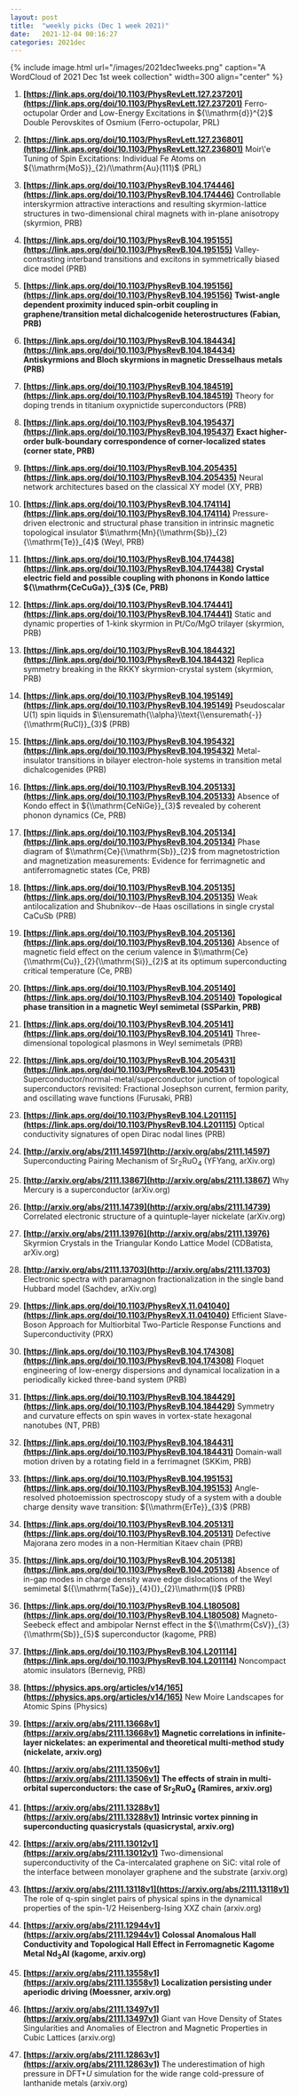 ```yaml
---
layout: post
title:  "weekly picks (Dec 1 week 2021)"
date:   2021-12-04 00:16:27
categories: 2021dec
---
```


{% include image.html url="/images/2021dec1weeks.png" caption="A WordCloud of 2021 Dec 1st week collection" width=300 align="center" %}


1. **[https://link.aps.org/doi/10.1103/PhysRevLett.127.237201](https://link.aps.org/doi/10.1103/PhysRevLett.127.237201)** Ferro-octupolar Order and Low-Energy Excitations in ${\\mathrm{d}}^{2}$ Double Perovskites of Osmium (Ferro-octupolar, PRL)

1. **[https://link.aps.org/doi/10.1103/PhysRevLett.127.236801](https://link.aps.org/doi/10.1103/PhysRevLett.127.236801)** Moir\\'e Tuning of Spin Excitations: Individual Fe Atoms on ${\\mathrm{MoS}}_{2}/\\mathrm{Au}(111)$ (PRL)

1. **[https://link.aps.org/doi/10.1103/PhysRevB.104.174446](https://link.aps.org/doi/10.1103/PhysRevB.104.174446)** Controllable interskyrmion attractive interactions and resulting skyrmion-lattice structures in two-dimensional chiral magnets with in-plane anisotropy (skyrmion, PRB)

1. **[https://link.aps.org/doi/10.1103/PhysRevB.104.195155](https://link.aps.org/doi/10.1103/PhysRevB.104.195155)** Valley-contrasting interband transitions and excitons in symmetrically biased dice model (PRB)

1. **[https://link.aps.org/doi/10.1103/PhysRevB.104.195156](https://link.aps.org/doi/10.1103/PhysRevB.104.195156)** **Twist-angle dependent proximity induced spin-orbit coupling in graphene/transition metal dichalcogenide heterostructures (Fabian, PRB)**

1. **[https://link.aps.org/doi/10.1103/PhysRevB.104.184434](https://link.aps.org/doi/10.1103/PhysRevB.104.184434)** **Antiskyrmions and Bloch skyrmions in magnetic Dresselhaus metals (PRB)**

1. **[https://link.aps.org/doi/10.1103/PhysRevB.104.184519](https://link.aps.org/doi/10.1103/PhysRevB.104.184519)** Theory for doping trends in titanium oxypnictide superconductors (PRB)

1. **[https://link.aps.org/doi/10.1103/PhysRevB.104.195437](https://link.aps.org/doi/10.1103/PhysRevB.104.195437)** **Exact higher-order bulk-boundary correspondence of corner-localized states (corner state, PRB)**

1. **[https://link.aps.org/doi/10.1103/PhysRevB.104.205435](https://link.aps.org/doi/10.1103/PhysRevB.104.205435)** Neural network architectures based on the classical XY model (XY, PRB)

1. **[https://link.aps.org/doi/10.1103/PhysRevB.104.174114](https://link.aps.org/doi/10.1103/PhysRevB.104.174114)** Pressure-driven electronic and structural phase transition in intrinsic magnetic topological insulator $\\mathrm{Mn}{\\mathrm{Sb}}_{2}{\\mathrm{Te}}_{4}$ (Weyl, PRB)

1. **[https://link.aps.org/doi/10.1103/PhysRevB.104.174438](https://link.aps.org/doi/10.1103/PhysRevB.104.174438)** **Crystal electric field and possible coupling with phonons in Kondo lattice ${\\mathrm{CeCuGa}}_{3}$ (Ce, PRB)**

1. **[https://link.aps.org/doi/10.1103/PhysRevB.104.174441](https://link.aps.org/doi/10.1103/PhysRevB.104.174441)** Static and dynamic properties of 1-kink skyrmion in Pt/Co/MgO trilayer (skyrmion, PRB)

1. **[https://link.aps.org/doi/10.1103/PhysRevB.104.184432](https://link.aps.org/doi/10.1103/PhysRevB.104.184432)** Replica symmetry breaking in the RKKY skyrmion-crystal system (skyrmion, PRB)

1. **[https://link.aps.org/doi/10.1103/PhysRevB.104.195149](https://link.aps.org/doi/10.1103/PhysRevB.104.195149)** Pseudoscalar U(1) spin liquids in $\\ensuremath{\\alpha}\\text{\\ensuremath{-}}{\\mathrm{RuCl}}_{3}$ (PRB)

1. **[https://link.aps.org/doi/10.1103/PhysRevB.104.195432](https://link.aps.org/doi/10.1103/PhysRevB.104.195432)** Metal-insulator transitions in bilayer electron-hole systems in transition metal dichalcogenides (PRB)

1. **[https://link.aps.org/doi/10.1103/PhysRevB.104.205133](https://link.aps.org/doi/10.1103/PhysRevB.104.205133)** Absence of Kondo effect in ${\\mathrm{CeNiGe}}_{3}$ revealed by coherent phonon dynamics (Ce, PRB)

1. **[https://link.aps.org/doi/10.1103/PhysRevB.104.205134](https://link.aps.org/doi/10.1103/PhysRevB.104.205134)** Phase diagram of $\\mathrm{Ce}{\\mathrm{Sb}}_{2}$ from magnetostriction and magnetization measurements: Evidence for ferrimagnetic and antiferromagnetic states (Ce, PRB)

1. **[https://link.aps.org/doi/10.1103/PhysRevB.104.205135](https://link.aps.org/doi/10.1103/PhysRevB.104.205135)** Weak antilocalization and Shubnikov--de Haas oscillations in single crystal CaCuSb (PRB)

1. **[https://link.aps.org/doi/10.1103/PhysRevB.104.205136](https://link.aps.org/doi/10.1103/PhysRevB.104.205136)** Absence of magnetic field effect on the cerium valence in $\\mathrm{Ce}{\\mathrm{Cu}}_{2}{\\mathrm{Si}}_{2}$ at its optimum superconducting critical temperature (Ce, PRB)

1. **[https://link.aps.org/doi/10.1103/PhysRevB.104.205140](https://link.aps.org/doi/10.1103/PhysRevB.104.205140)** **Topological phase transition in a magnetic Weyl semimetal (SSParkin, PRB)**

1. **[https://link.aps.org/doi/10.1103/PhysRevB.104.205141](https://link.aps.org/doi/10.1103/PhysRevB.104.205141)** Three-dimensional topological plasmons in Weyl semimetals (PRB)

1. **[https://link.aps.org/doi/10.1103/PhysRevB.104.205431](https://link.aps.org/doi/10.1103/PhysRevB.104.205431)** Superconductor/normal-metal/superconductor junction of topological superconductors revisited: Fractional Josephson current, fermion parity, and oscillating wave functions (Furusaki, PRB)

1. **[https://link.aps.org/doi/10.1103/PhysRevB.104.L201115](https://link.aps.org/doi/10.1103/PhysRevB.104.L201115)** Optical conductivity signatures of open Dirac nodal lines (PRB)



1. **[http://arxiv.org/abs/2111.14597](http://arxiv.org/abs/2111.14597)** Superconducting Pairing Mechanism of Sr$_2$RuO$_4$ (YFYang, arXiv.org)

1. **[http://arxiv.org/abs/2111.13867](http://arxiv.org/abs/2111.13867)** Why Mercury is a superconductor (arXiv.org)

1. **[http://arxiv.org/abs/2111.14739](http://arxiv.org/abs/2111.14739)** Correlated electronic structure of a quintuple-layer nickelate (arXiv.org)

1. **[http://arxiv.org/abs/2111.13976](http://arxiv.org/abs/2111.13976)** Skyrmion Crystals in the Triangular Kondo Lattice Model (CDBatista, arXiv.org)

1. **[http://arxiv.org/abs/2111.13703](http://arxiv.org/abs/2111.13703)** Electronic spectra with paramagnon fractionalization in the single band Hubbard model (Sachdev, arXiv.org)



1. **[https://link.aps.org/doi/10.1103/PhysRevX.11.041040](https://link.aps.org/doi/10.1103/PhysRevX.11.041040)** Efficient Slave-Boson Approach for Multiorbital Two-Particle Response Functions and Superconductivity (PRX)

1. **[https://link.aps.org/doi/10.1103/PhysRevB.104.174308](https://link.aps.org/doi/10.1103/PhysRevB.104.174308)** Floquet engineering of low-energy dispersions and dynamical localization in a periodically kicked three-band system (PRB)

1. **[https://link.aps.org/doi/10.1103/PhysRevB.104.184429](https://link.aps.org/doi/10.1103/PhysRevB.104.184429)** Symmetry and curvature effects on spin waves in vortex-state hexagonal nanotubes (NT, PRB)

1. **[https://link.aps.org/doi/10.1103/PhysRevB.104.184431](https://link.aps.org/doi/10.1103/PhysRevB.104.184431)** Domain-wall motion driven by a rotating field in a ferrimagnet (SKKim, PRB)

1. **[https://link.aps.org/doi/10.1103/PhysRevB.104.195153](https://link.aps.org/doi/10.1103/PhysRevB.104.195153)** Angle-resolved photoemission spectroscopy study of a system with a double charge density wave transition: ${\\mathrm{ErTe}}_{3}$ (PRB)

1. **[https://link.aps.org/doi/10.1103/PhysRevB.104.205131](https://link.aps.org/doi/10.1103/PhysRevB.104.205131)** Defective Majorana zero modes in a non-Hermitian Kitaev chain (PRB)

1. **[https://link.aps.org/doi/10.1103/PhysRevB.104.205138](https://link.aps.org/doi/10.1103/PhysRevB.104.205138)** Absence of in-gap modes in charge density wave edge dislocations of the Weyl semimetal $({\\mathrm{TaSe}}_{4}{)}_{2}\\mathrm{I}$ (PRB)

1. **[https://link.aps.org/doi/10.1103/PhysRevB.104.L180508](https://link.aps.org/doi/10.1103/PhysRevB.104.L180508)** Magneto-Seebeck effect and ambipolar Nernst effect in the ${\\mathrm{CsV}}_{3}{\\mathrm{Sb}}_{5}$ superconductor (kagome, PRB)

1. **[https://link.aps.org/doi/10.1103/PhysRevB.104.L201114](https://link.aps.org/doi/10.1103/PhysRevB.104.L201114)** Noncompact atomic insulators (Bernevig, PRB)

1. **[https://physics.aps.org/articles/v14/165](https://physics.aps.org/articles/v14/165)** New Moire Landscapes for Atomic Spins (Physics)




1. **[https://arxiv.org/abs/2111.13668v1](https://arxiv.org/abs/2111.13668v1)** **Magnetic correlations in infinite-layer nickelates: an experimental and theoretical multi-method study (nickelate, arxiv.org)**



1. **[https://arxiv.org/abs/2111.13506v1](https://arxiv.org/abs/2111.13506v1)** **The effects of strain in multi-orbital superconductors: the case of Sr$_2$RuO$_4$ (Ramires, arxiv.org)**

1. **[https://arxiv.org/abs/2111.13288v1](https://arxiv.org/abs/2111.13288v1)** **Intrinsic vortex pinning in superconducting quasicrystals (quasicrystal, arxiv.org)**

1. **[https://arxiv.org/abs/2111.13012v1](https://arxiv.org/abs/2111.13012v1)** Two-dimensional superconductivity of the Ca-intercalated graphene on SiC: vital role of the interface between monolayer graphene and the substrate (arxiv.org)

1. **[https://arxiv.org/abs/2111.13118v1](https://arxiv.org/abs/2111.13118v1)** The role of q-spin singlet pairs of physical spins in the dynamical properties of the spin-1/2 Heisenberg-Ising XXZ chain (arxiv.org)

1. **[https://arxiv.org/abs/2111.12944v1](https://arxiv.org/abs/2111.12944v1)** **Colossal Anomalous Hall Conductivity and Topological Hall Effect in Ferromagnetic Kagome Metal Nd$_3$Al (kagome, arxiv.org)**

1. **[https://arxiv.org/abs/2111.13558v1](https://arxiv.org/abs/2111.13558v1)** **Localization persisting under aperiodic driving (Moessner, arxiv.org)**

1. **[https://arxiv.org/abs/2111.13497v1](https://arxiv.org/abs/2111.13497v1)** Giant van Hove Density of States Singularities and Anomalies of Electron and Magnetic Properties in Cubic Lattices (arxiv.org)

1. **[https://arxiv.org/abs/2111.12863v1](https://arxiv.org/abs/2111.12863v1)** The underestimation of high pressure in DFT+$U$ simulation for the wide range cold-pressure of lanthanide metals (arxiv.org)

